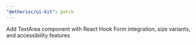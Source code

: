 ```yaml
---
"@etherisc/ui-kit": patch
---
```


Add TextArea component with React Hook Form integration, size variants, and accessibility features
